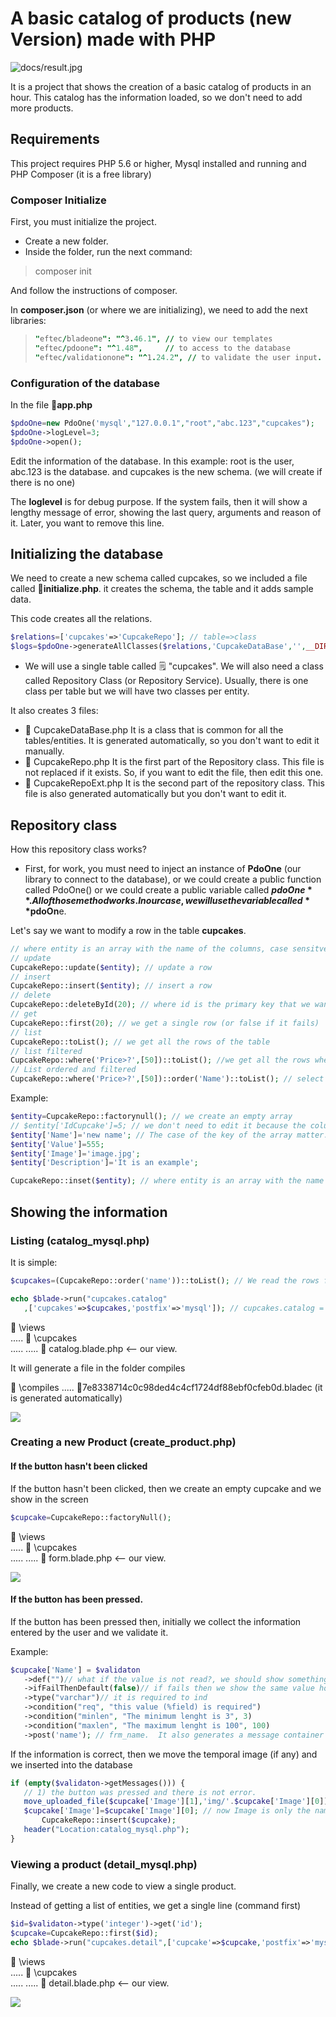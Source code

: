 # A basic catalog of products (new Version) made with PHP

![docs/result.jpg](docs/result.jpg)

It is a project that shows the creation of a basic catalog of products in an hour. This catalog has the information loaded, so we don't need to add more products.

## Requirements

This project requires PHP 5.6 or higher, Mysql installed and running and PHP Composer (it is a free library)  

### Composer Initialize

First, you must initialize the project.

* Create a new folder.
* Inside the folder, run the next command:

> composer init 

And follow the instructions of composer.

In **composer.json** (or where we are initializing), we need to add the next libraries:

> ```j
> "eftec/bladeone": "^3.46.1", // to view our templates
> "eftec/pdoone": "^1.48",     // to access to the database
> "eftec/validationone": "^1.24.2", // to validate the user input.
> ```



### Configuration of the database

In the file 📃**app.php**

```php
$pdoOne=new PdoOne('mysql',"127.0.0.1","root","abc.123","cupcakes");
$pdoOne->logLevel=3;
$pdoOne->open();
```

Edit the information of the database.  In this example: root is the user, abc.123 is the database. and cupcakes is the new schema. (we will create if there is no one)

The **loglevel** is for debug purpose. If the system fails, then it will show a lengthy message of error, showing the last query, arguments and reason of it. Later, you want to remove this line.

## Initializing the database

We need to create a new schema called cupcakes, so we included a file called 📃**initialize.php**. it creates the schema, the table and it adds sample data.

This code creates all the relations.
```php
$relations=['cupcakes'=>'CupcakeRepo']; // table=>class
$logs=$pdoOne->generateAllClasses($relations,'CupcakeDataBase','',__DIR__);
```

* We will use a single table called  🗒 "cupcakes". We will also need a class called Repository Class (or Repository Service). Usually, there is one class per table but we will have two classes per entity. 

It also creates 3 files:

* 📃 CupcakeDataBase.php  It is a class that is common for all the tables/entities. It is generated automatically, so you don't want to edit it manually.
* 📃 CupcakeRepo.php  It is the first part of the Repository class. This file is not replaced if it exists. So, if you want to edit the file, then edit this one.
* 📃 CupcakeRepoExt.php  It is the second part of the repository class.  This file is also generated automatically but you don't want to edit it.

## Repository class

How this repository class works?

* First, for work, you must need to inject an instance of **PdoOne** (our library to connect to the database), or we could create a public function called PdoOne() or we could create a public variable called **$pdoOne**.  All of those method works. In our case, we will use the variable called **$pdoOn**e.

Let's say we want to modify a row in the table **cupcakes**.

```php
// where entity is an array with the name of the columns, case sensitve.
// update
CupcakeRepo::update($entity); // update a row
// insert
CupcakeRepo::insert($entity); // insert a row
// delete
CupcakeRepo::deleteById(20); // where id is the primary key that we want to delete
// get
CupcakeRepo::first(20); // we get a single row (or false if it fails)
// list
CupcakeRepo::toList(); // we get all the rows of the table
// list filtered
CupcakeRepo::where('Price>?',[50])::toList(); //we get all the rows where price is > 50 
// List ordered and filtered
CupcakeRepo::where('Price>?',[50])::order('Name')::toList(); // select * from cupcakes where price>50 order by name

```

Example:

```php
$entity=CupcakeRepo::factorynull(); // we create an empty array
// $entity['IdCupcake']=5; // we don't need to edit it because the column is identity/autonumeric.
$entity['Name']='new name'; // The case of the key of the array matter.
$entity['Value']=555;
$entity['Image']='image.jpg';
$entity['Description']='It is an example';

CupcakeRepo::inset($entity); // where entity is an array with the name of the columns, case sensitve.


```

## Showing the information

### Listing (catalog_mysql.php)

It is simple:

```php
$cupcakes=(CupcakeRepo::order('name'))::toList(); // We read the rows from the database

echo $blade->run("cupcakes.catalog"
   ,['cupcakes'=>$cupcakes,'postfix'=>'mysql']); // cupcakes.catalog = /views/cupcakes/catalog.blade.php
```

📁 \views   
..... 📁 \cupcakes   
..... ..... 📝 catalog.blade.php   <-- our view.

It will generate a file in the folder compiles

📁 \compiles
.....  📝7e8338714c0c98ded4c4cf1724df88ebf0cfeb0d.bladec (it is generated automatically)   

![](docs/listing.jpg)

### Creating a new Product (create_product.php)

#### If the button hasn't been clicked

If the button hasn't been clicked, then we create an empty cupcake and we show in the screen

```php
$cupcake=CupcakeRepo::factoryNull();
```

📁 \views   
..... 📁 \cupcakes   
..... ..... 📝 form.blade.php   <-- our view.

![](docs/create.jpg)



#### If the button has been pressed.

If the button has been pressed then, initially we collect the information entered by the user and we validate it.

Example:

```php
$cupcake['Name'] = $validaton
   ->def("")// what if the value is not read?, we should show something (or null)
   ->ifFailThenDefault(false)// if fails then we show the same value however it triggers an error
   ->type("varchar")// it is required to ind
   ->condition("req", "this value (%field) is required")
   ->condition("minlen", "The minimum lenght is 3", 3)
   ->condition("maxlen", "The maximum lenght is 100", 100)
   ->post('name'); // frm_name.  It also generates a message container called "name".
```

If the information is correct, then we move the temporal image (if any) and we inserted into the database

```php
if (empty($validaton->getMessages())) {
   // 1) the button was pressed and there is not error.
   move_uploaded_file($cupcake['Image'][1],'img/'.$cupcake['Image'][0]);
   $cupcake['Image']=$cupcake['Image'][0]; // now Image is only the name, not an array
       CupcakeRepo::insert($cupcake);
   header("Location:catalog_mysql.php");
}
```



### Viewing a product (detail_mysql.php)

Finally, we create a new code to view a single product.

Instead of getting a list of entities, we get a single line (command first)

```php
$id=$validaton->type('integer')->get('id');
$cupcake=CupcakeRepo::first($id);
echo $blade->run("cupcakes.detail",['cupcake'=>$cupcake,'postfix'=>'mysql']);
```

📁 \views   
..... 📁 \cupcakes   
..... ..... 📝 detail.blade.php   <-- our view.

![](docs/detail.jpg)